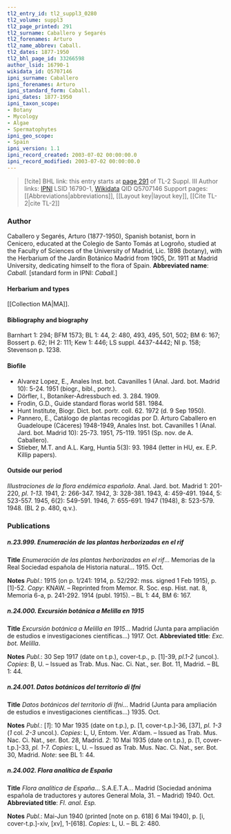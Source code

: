 ```yaml
---
tl2_entry_id: tl2_suppl3_0280
tl2_volume: suppl3
tl2_page_printed: 291
tl2_surname: Caballero y Segarés
tl2_forenames: Arturo
tl2_name_abbrev: Caball.
tl2_dates: 1877-1950
tl2_bhl_page_id: 33266598
author_lsid: 16790-1
wikidata_id: Q5707146
ipni_surname: Caballero
ipni_forenames: Arturo
ipni_standard_form: Caball.
ipni_dates: 1877-1950
ipni_taxon_scope: 
- Botany
- Mycology
- Algae
- Spermatophytes
ipni_geo_scope: 
- Spain
ipni_version: 1.1
ipni_record_created: 2003-07-02 00:00:00.0
ipni_record_modified: 2003-07-02 00:00:00.0
---
```


> [!cite] BHL link: this entry starts at [page 291](https://www.biodiversitylibrary.org/page/33266598) of TL-2 Suppl. III
> Author links: [IPNI](https://www.ipni.org/a/16790-1) LSID 16790-1, [Wikidata](https://www.wikidata.org/wiki/Q5707146) QID Q5707146
> Support pages: [[Abbreviations|abbreviations]], [[Layout key|layout key]], [[Cite TL-2|cite TL-2]]

### Author

Caballero y Segarés, Arturo (1877-1950), Spanish botanist, born in Cenicero, educated at the Colegio de Santo Tomás at Logroño, studied at the Faculty of Sciences of the University of Madrid, Lic. 1898 (botany), with the Herbarium of the Jardin Botánico Madrid from 1905, Dr. 1911 at Madrid University, dedicating himself to the flora of Spain. 
**Abbreviated name**: *Caball.* \[standard form in IPNI: *Caball.*\]

#### Herbarium and types

[[Collection MA|MA]].

#### Bibliography and biography

Barnhart 1: 294; BFM 1573; BL 1: 44, 2: 480, 493, 495, 501, 502; BM 6: 167; Bossert p. 62; IH 2: 111; Kew 1: 446; LS suppl. 4437-4442; NI p. 158; Stevenson p. 1238.

#### Biofile

- Alvarez Lopez, E., Anales Inst. bot. Cavanilles 1 (Anal. Jard. bot. Madrid 10): 5-24. 1951 (biogr., bibl., portr.).
- Dörfler, I., Botaniker-Adressbuch ed. 3. 284. 1909.
- Frodin, G.D., Guide standard floras world 581. 1984.
- Hunt Institute, Biogr. Dict. bot. portr. coll. 62. 1972 (d. 9 Sep 1950).
- Pannero, E., Catálogo de plantas recogidas por D. Arturo Caballero en Guadeloupe (Cáceres) 1948-1949, Anales Inst. bot. Cavanilles 1 (Anal. Jard. bot. Madrid 10): 25-73. 1951, 75-119. 1951 (Sp. nov. de A. Caballero).
- Stieber, M.T. and A.L. Karg, Huntia 5(3): 93. 1984 (letter in HU, ex. E.P. Killip papers).

#### Outside our period

*Illustraciones de la flora endémica española*. Anal. Jard. bot. Madrid 1: 201-220, *pl. 1-13.* 1941, 2: 266-347. 1942, 3: 328-381. 1943, 4: 459-491. 1944, 5: 523-557. 1945, 6(2): 549-591. 1946, 7: 655-691. 1947 (1948), 8: 523-579. 1948. (BL 2 p. 480, q.v.).

### Publications

##### n.23.999. Enumeración de las plantas herborizadas en el rif

**Title**
*Enumeración de las plantas herborizadas en el rif*... Memorias de la Real Sociedad española de Historia natural... 1915. Oct.

**Notes**
*Publ*.: 1915 (on p. 1/241: 1914, p. 52/292: mss. signed 1 Feb 1915), p. \[1\]-52. *Copy*: KNAW.  – Reprinted from Memor. R. Soc. esp. Hist. nat. 8, Memoria 6-a, p. 241-292. 1914 (publ. 1915). – BL 1: 44, BM 6: 167.

##### n.24.000. Excursión botánica a Melilla en 1915

**Title**
*Excursión botánica a Melilla en 1915*... Madrid (Junta para ampliación de estudios e investigaciones científicas...) 1917. Oct.
**Abbreviated title**: *Exc. bot. Melilla*.

**Notes**
*Publ*.: 30 Sep 1917 (date on t.p.), cover-t.p., p. \[1\]-39, *pl.1-2* (uncol.). *Copies*: B, U. – Issued as Trab. Mus. Nac. Ci. Nat., ser. Bot. 11, Madrid. – BL 1: 44.

##### n.24.001. Datos botánicos del territorio di Ifni

**Title**
*Datos botánicos del territorio di Ifni*... Madrid (Junta para ampliación de estudios e investigaciones científicas...) 1935. Oct.

**Notes**
*Publ*.: \[*1*\]: 10 Mar 1935 (date on t.p.), p. \[1, cover-t.p.\]-36, \[37\], *pl. 1-3* (*1* col. *2-3* uncol.).
*Copies*: L, U, Entom. Ver. A'dam. – Issued as Trab. Mus. Nac. Ci. Nat., ser. Bot. 28, Madrid.
*2*: 10 Mai 1935 (date on t.p.), p. \[1, cover-t.p.\]-33, *pl. 1*-7. *Copies*: L, U. – Issued as Trab. Mus. Nac. Ci. Nat., ser. Bot. 30, Madrid.
*Note*: see BL 1: 44.

##### n.24.002. Flora analítica de España

**Title**
*Flora analítica de España*... S.A.E.T.A... Madrid (Sociedad anónima española de traductores y autores General Mola, 31. – Madrid) 1940. Oct.
**Abbreviated title**: *Fl. anal. Esp.*

**Notes**
*Publ*.: Mai-Jun 1940 (printed \[note on p. 618\] 6 Mai 1940), p. \[i, cover-t.p.\]-xiv, \[xv\], 1-\[618\].
*Copies*: L, U. – BL 2: 480.

